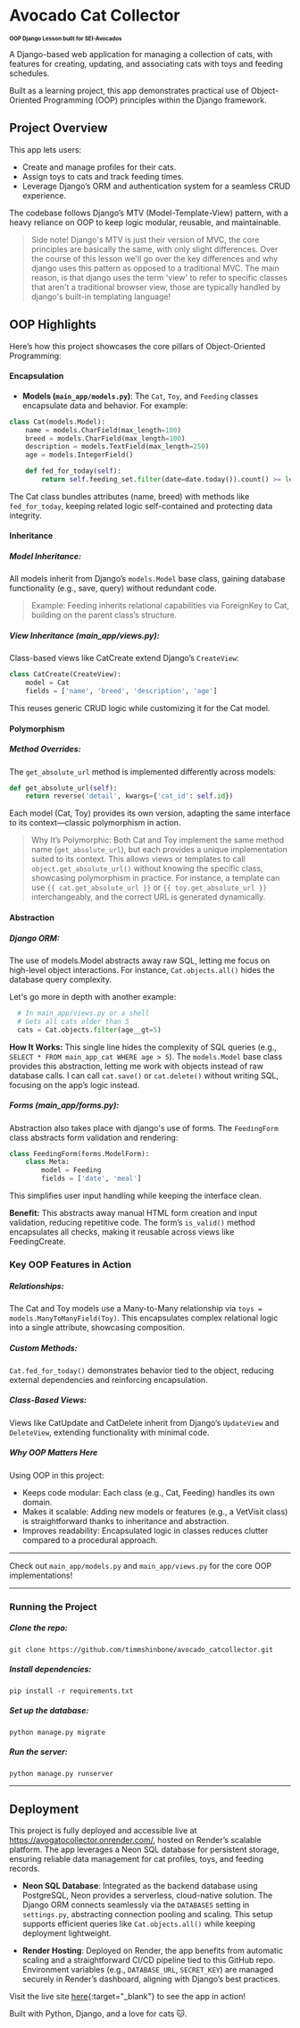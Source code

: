 # Avocado Cat Collector
<sup><sub>**OOP Django Lesson built for SEI-Avocados**</sub></sup>

A Django-based web application for managing a collection of cats, with features for creating, updating, and associating cats with toys and feeding schedules. 

Built as a learning project, this app demonstrates practical use of Object-Oriented Programming (OOP) principles within the Django framework.

## Project Overview
This app lets users:
- Create and manage profiles for their cats.
- Assign toys to cats and track feeding times.
- Leverage Django’s ORM and authentication system for a seamless CRUD experience.

The codebase follows Django’s MTV (Model-Template-View) pattern, with a heavy reliance on OOP to keep logic modular, reusable, and maintainable.

>Side note! 
> Django's MTV is just their version of MVC, the core principles are basically the same, with only slight differences. Over the course of this lesson we'll go over the key differences and why django uses this pattern as opposed to a traditional MVC. The main reason, is that django uses the term 'view' to refer to specific classes that aren't a traditional browser view, those are typically handled by django's built-in templating language!

## OOP Highlights
Here’s how this project showcases the core pillars of Object-Oriented Programming:

#### Encapsulation
- **Models (`main_app/models.py`)**: The `Cat`, `Toy`, and `Feeding` classes encapsulate data and behavior. For example:
```python
class Cat(models.Model):
    name = models.CharField(max_length=100)
    breed = models.CharField(max_length=100)
    description = models.TextField(max_length=250)
    age = models.IntegerField()

    def fed_for_today(self):
        return self.feeding_set.filter(date=date.today()).count() >= len(MEALS)
```
The Cat class bundles attributes (name, breed) with methods like `fed_for_today`, keeping related logic self-contained and protecting data integrity.

#### Inheritance
##### Model Inheritance: 
All models inherit from Django’s `models.Model` base class, gaining database functionality (e.g., save, query) without redundant code.

>Example: Feeding inherits relational capabilities via ForeignKey to Cat, building on the parent class’s structure.

##### View Inheritance (main_app/views.py):
Class-based views like CatCreate extend Django’s `CreateView`:
```python
class CatCreate(CreateView):
    model = Cat
    fields = ['name', 'breed', 'description', 'age']
```
This reuses generic CRUD logic while customizing it for the Cat model.

#### Polymorphism
##### Method Overrides: 
The `get_absolute_url` method is implemented differently across models:
```python
def get_absolute_url(self):
    return reverse('detail', kwargs={'cat_id': self.id})
```
Each model (Cat, Toy) provides its own version, adapting the same interface to its context—classic polymorphism in action.

>Why It’s Polymorphic: Both Cat and Toy implement the same method name (`get_absolute_url`), but each provides a unique implementation suited to its context. This allows views or templates to call `object.get_absolute_url()` without knowing the specific class, showcasing polymorphism in practice. For instance, a template can use `{{ cat.get_absolute_url }}` or `{{ toy.get_absolute_url }}` interchangeably, and the correct URL is generated dynamically.

#### Abstraction
##### Django ORM: 
The use of models.Model abstracts away raw SQL, letting me focus on high-level object interactions. For instance, `Cat.objects.all()` hides the database query complexity.

Let's go more in depth with another example:

```python
  # In main_app/views.py or a shell
  # Gets all cats older than 5
  cats = Cat.objects.filter(age__gt=5)
```

**How It Works:** This single line hides the complexity of SQL queries (e.g., `SELECT * FROM main_app_cat WHERE age > 5`). The `models.Model` base class provides this abstraction, letting me work with objects instead of raw database calls. I can call `cat.save()` or `cat.delete()` without writing SQL, focusing on the app’s logic instead.


##### Forms (main_app/forms.py): 
Abstraction also takes place with django's use of forms.
The `FeedingForm` class abstracts form validation and rendering:
```python
class FeedingForm(forms.ModelForm):
    class Meta:
        model = Feeding
        fields = ['date', 'meal']
```
This simplifies user input handling while keeping the interface clean.

**Benefit:** This abstracts away manual HTML form creation and input validation, reducing repetitive code. The form’s `is_valid()` method encapsulates all checks, making it reusable across views like FeedingCreate.

### Key OOP Features in Action
##### Relationships: 
The Cat and Toy models use a Many-to-Many relationship via `toys = models.ManyToManyField(Toy)`. This encapsulates complex relational logic into a single attribute, showcasing composition.

##### Custom Methods: 
`Cat.fed_for_today()` demonstrates behavior tied to the object, reducing external dependencies and reinforcing encapsulation.

##### Class-Based Views: 
Views like CatUpdate and CatDelete inherit from Django’s `UpdateView` and `DeleteView`, extending functionality with minimal code.

##### Why OOP Matters Here
Using OOP in this project:
- Keeps code modular: Each class (e.g., Cat, Feeding) handles its own domain.
- Makes it scalable: Adding new models or features (e.g., a VetVisit class) is straightforward thanks to inheritance and abstraction.
- Improves readability: Encapsulated logic in classes reduces clutter compared to a procedural approach.
---

Check out `main_app/models.py` and `main_app/views.py` for the core OOP implementations!

---
### Running the Project
##### Clone the repo: 
`git clone https://github.com/timmshinbone/avocado_catcollector.git`
##### Install dependencies: 
`pip install -r requirements.txt`
##### Set up the database: 
`python manage.py migrate`
##### Run the server: 
`python manage.py runserver`

---
## Deployment
This project is fully deployed and accessible live at <a href="https://avogatocollector.onrender.com/" 
           target="_blank">https://avogatocollector.onrender.com/</a>, hosted on Render’s scalable platform. The app leverages a Neon SQL database for persistent storage, ensuring reliable data management for cat profiles, toys, and feeding records.

- **Neon SQL Database**: Integrated as the backend database using PostgreSQL, Neon provides a serverless, cloud-native solution. The Django ORM connects seamlessly via the `DATABASES` setting in `settings.py`, abstracting connection pooling and scaling. This setup supports efficient queries like `Cat.objects.all()` while keeping deployment lightweight.

- **Render Hosting**: Deployed on Render, the app benefits from automatic scaling and a straightforward CI/CD pipeline tied to this GitHub repo. Environment variables (e.g., `DATABASE_URL`, `SECRET_KEY`) are managed securely in Render’s dashboard, aligning with Django’s best practices.

Visit the live site [here](https://avogatocollector.onrender.com/){:target="_blank"} to see the app in action!

Built with Python, Django, and a love for cats 🐱.